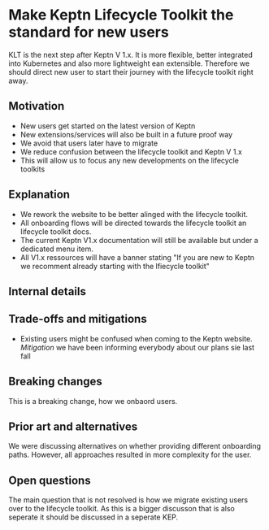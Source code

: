 # Make Keptn Lifecycle Toolkit the standard for new users

KLT is the next step after Keptn V 1.x. It is more flexible, better integrated into Kubernetes and also more lightweight ean extensible. Therefore we should direct new user to start their journey with the lifecycle toolkit right away.

## Motivation

* New users get started on the latest version of Keptn
* New extensions/services will also be built in a future proof way
* We avoid that users later have to migrate
* We reduce confusion between the lifecycle toolkit and Keptn V 1.x
* This will allow us to focus any new developments on the lifecycle toolkits

## Explanation

* We rework the website to be better alinged with the lifecycle toolkit.
* All onboarding flows will be directed towards the lifecycle toolkit an lifecycle toolkit docs. 
* The current Keptn V1.x documentation will still be available but under a dedicated menu item.
* All V1.x ressources will have a banner stating "If you are new to Keptn we recomment already starting with the lfiecycle toolkit"

## Internal details


## Trade-offs and mitigations

* Existing users might be confused when coming to the Keptn website. *Mitigation* we have been informing everybody about our plans sie last fall

## Breaking changes

This is a breaking change, how we onbaord users.

## Prior art and alternatives

We were discussing alternatives on whether providing different onboarding paths. However, all approaches resulted in more complexity for the user. 

## Open questions

The main question that is not resolved is how we migrate existing users over to the lifecycle toolkit. As this is a bigger discusson that is also seperate it should be discussed in a seperate KEP.

